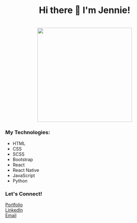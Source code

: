 <div id="header" align="center">
  <h1>Hi there 👋 I'm Jennie!<h1>
  <img src="https://media.giphy.com/media/scZPhLqaVOM1qG4lT9/giphy.gif" height="300px" width="300px"/>
</div>

### My Technologies:                                                           
* HTML
* CSS
* SCSS
* Bootstrap
* React
* React Native
* JavaScript
* Python
   
### Let's Connect!
[Portfolio](https://www.jennie-mauch.io)<br />
[LinkedIn](https://linkedin/in/devjenniem)<br />
[Email](mailto:dev_jenniem@outlook.com)
    
            
    
